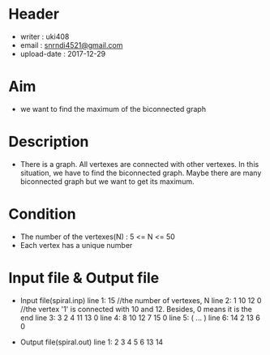 # Header
- writer : uki408
- email : snrndi4521@gmail.com
- upload-date : 2017-12-29

# Aim
- we want to find the maximum of the biconnected graph

# Description
- There is a graph. All vertexes are connected with other vertexes. In this situation, we have to find
the biconnected graph. Maybe there are many biconnected graph but we want to get its maximum.


# Condition
- The number of the vertexes(N) : 5 <= N <= 50
- Each vertex has a unique number

# Input file & Output file
- Input file(spiral.inp)
line 1: 15    //the number of vertexes, N
line 2: 1 10 12 0   //the vertex '1' is connected with 10 and 12. Besides, 0 means it is the end
line 3: 3 2 4 11 13 0
line 4: 8 10 12 7 15 0
line 5: ( ... )
line 6: 14 2 13 6 0

- Output file(spiral.out)
line 1:  2 3 4 5 6 13 14
